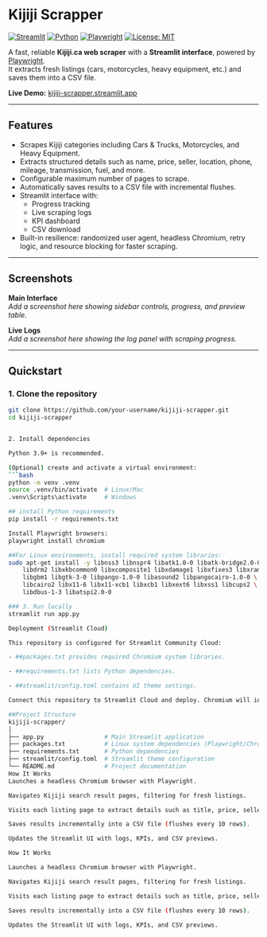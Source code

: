 # Kijiji Scrapper

[![Streamlit](https://img.shields.io/badge/Streamlit-Deployed-brightgreen)](https://kijiji-scrapper.streamlit.app/)
[![Python](https://img.shields.io/badge/Python-3.9%2B-blue)](https://www.python.org/)
[![Playwright](https://img.shields.io/badge/Playwright-1.45+-orange)](https://playwright.dev/)
[![License: MIT](https://img.shields.io/badge/License-MIT-yellow.svg)](./LICENSE)

A fast, reliable **Kijiji.ca web scraper** with a **Streamlit interface**, powered by [Playwright](https://playwright.dev/).  
It extracts fresh listings (cars, motorcycles, heavy equipment, etc.) and saves them into a CSV file.

**Live Demo:** [kijiji-scrapper.streamlit.app](https://kijiji-scrapper.streamlit.app/)

---

## Features
- Scrapes Kijiji categories including Cars & Trucks, Motorcycles, and Heavy Equipment.  
- Extracts structured details such as name, price, seller, location, phone, mileage, transmission, fuel, and more.  
- Configurable maximum number of pages to scrape.  
- Automatically saves results to a CSV file with incremental flushes.  
- Streamlit interface with:  
  - Progress tracking  
  - Live scraping logs  
  - KPI dashboard  
  - CSV download  
- Built-in resilience: randomized user agent, headless Chromium, retry logic, and resource blocking for faster scraping.  

---

## Screenshots

**Main Interface**  
_Add a screenshot here showing sidebar controls, progress, and preview table._

**Live Logs**  
_Add a screenshot here showing the log panel with scraping progress._

---

## Quickstart

### 1. Clone the repository
```bash
git clone https://github.com/your-username/kijiji-scrapper.git
cd kijiji-scrapper


2. Install dependencies

Python 3.9+ is recommended.

(Optional) create and activate a virtual environment:
```bash
python -m venv .venv
source .venv/bin/activate  # Linux/Mac
.venv\Scripts\activate     # Windows

## install Python requirements
pip install -r requirements.txt

Install Playwright browsers:
playwright install chromium

##For Linux environments, install required system libraries:
sudo apt-get install -y libnss3 libnspr4 libatk1.0-0 libatk-bridge2.0-0 \
    libdrm2 libxkbcommon0 libxcomposite1 libxdamage1 libxfixes3 libxrandr2 \
    libgbm1 libgtk-3-0 libpango-1.0-0 libasound2 libpangocairo-1.0-0 \
    libcairo2 libx11-6 libx11-xcb1 libxcb1 libxext6 libxss1 libcups2 \
    libdbus-1-3 libatspi2.0-0

### 3. Run locally
streamlit run app.py

Deployment (Streamlit Cloud)

This repository is configured for Streamlit Community Cloud:

- ##packages.txt provides required Chromium system libraries.

- ##requirements.txt lists Python dependencies.

- ##streamlit/config.toml contains UI theme settings.

Connect this repository to Streamlit Cloud and deploy. Chromium will install automatically on first run.

##Project Structure
kijiji-scrapper/
│
├── app.py                 # Main Streamlit application
├── packages.txt           # Linux system dependencies (Playwright/Chromium)
├── requirements.txt       # Python dependencies
├── streamlit/config.toml  # Streamlit theme configuration
└── README.md              # Project documentation
How It Works
Launches a headless Chromium browser with Playwright.

Navigates Kijiji search result pages, filtering for fresh listings.

Visits each listing page to extract details such as title, price, seller info, and vehicle attributes.

Saves results incrementally into a CSV file (flushes every 10 rows).

Updates the Streamlit UI with logs, KPIs, and CSV previews.

How It Works

Launches a headless Chromium browser with Playwright.

Navigates Kijiji search result pages, filtering for fresh listings.

Visits each listing page to extract details such as title, price, seller info, and vehicle attributes.

Saves results incrementally into a CSV file (flushes every 10 rows).

Updates the Streamlit UI with logs, KPIs, and CSV previews.




